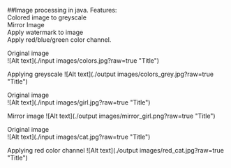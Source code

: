 ##Image processing in java.
Features: \
Colored image to greyscale \
Mirror Image \
Apply watermark to image \
Apply red/blue/green color channel.

Original image \
![Alt text](./input images/colors.jpg?raw=true "Title")

Applying greyscale
![Alt text](./output images/colors_grey.jpg?raw=true "Title")

Original image \
![Alt text](./input images/girl.jpg?raw=true "Title")

Mirror image
![Alt text](./output images/mirror_girl.png?raw=true "Title")

Original image \
![Alt text](./input images/cat.jpg?raw=true "Title")

Applying red color channel
![Alt text](./output images/red_cat.jpg?raw=true "Title")